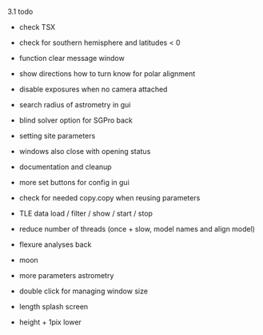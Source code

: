
3.1 todo
- check TSX
- check for southern hemisphere and latitudes < 0
- function clear message window
- show directions how to turn know for polar alignment

- disable exposures when no camera attached
- search radius of astrometry in gui
- blind solver option for SGPro back
- setting site parameters
- windows also close with opening status
- documentation and cleanup
- more set buttons for config in gui
- check for needed copy.copy when reusing parameters
- TLE data load / filter / show / start / stop
- reduce number of threads (once + slow, model names and align model)
- flexure analyses back
- moon
- more parameters astrometry
- double click for managing window size
- length splash screen
- height + 1pix lower
